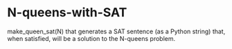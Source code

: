 # N-queens-with-SAT
make_queen_sat(N) that generates a SAT sentence (as a Python string) that, when satisfied, will be a solution to the N-queens problem.
